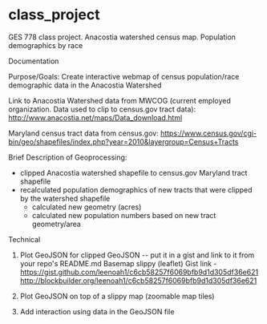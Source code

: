 # class_project
GES 778 class project.  Anacostia watershed census map. Population demographics by race


Documentation

Purpose/Goals: Create interactive webmap of census population/race demographic data in the Anacostia Watershed

Link to Anacostia Watershed data from MWCOG (current employed organization.  Data used to clip to census.gov tract data): http://www.anacostia.net/maps/Data_download.html

Maryland census tract data from census.gov: https://www.census.gov/cgi-bin/geo/shapefiles/index.php?year=2010&layergroup=Census+Tracts

Brief Description of Geoprocessing:
- clipped Anacostia watershed shapefile to census.gov Maryland tract shapefile
- recalculated population demographics of new tracts that were clipped by the watershed shapefile 
    - calculated new geometry (acres)
    - calculated new population numbers based on new tract geometry/area
    
    
Technical

1. Plot GeoJSON for clipped GeoJSON -- put it in a gist and link to it from your repo's README.md
Basemap slippy (leaflet) Gist link  - https://gist.github.com/leenoah1/c6cb58257f6069bfb9d1d305df36e621
                                        http://blockbuilder.org/leenoah1/c6cb58257f6069bfb9d1d305df36e621

2. Plot GeoJSON on top of a slippy map (zoomable map tiles)
3. Add interaction using data in the GeoJSON file
